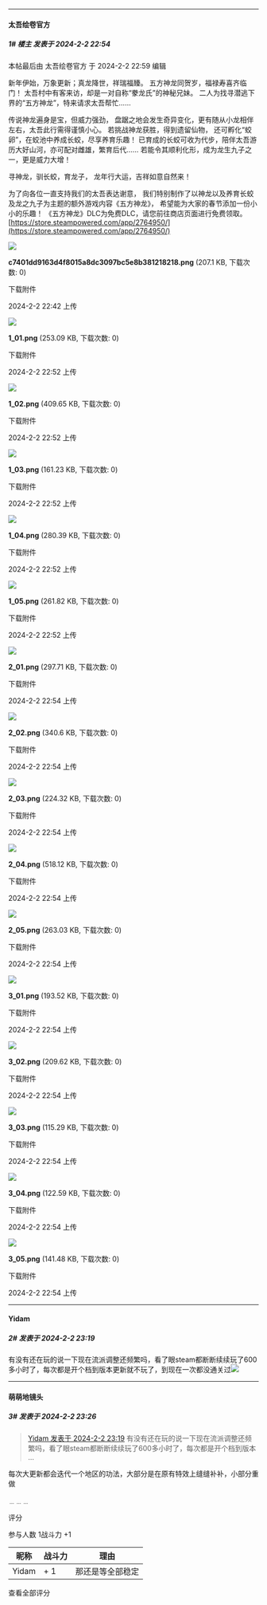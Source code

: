 
*****

####  太吾绘卷官方  
##### 1#       楼主       发表于 2024-2-2 22:54

 本帖最后由 太吾绘卷官方 于 2024-2-2 22:59 编辑 

新年伊始，万象更新；真龙降世，祥瑞福臻。
五方神龙同贺岁，福禄寿喜齐临门！
太吾村中有客来访，却是一对自称“豢龙氏”的神秘兄妹。
二人为找寻潜逃下界的“五方神龙”，特来请求太吾帮忙……

传说神龙遍身是宝，但威力强劲，
盘踞之地会发生奇异变化，更有随从小龙相伴左右，太吾此行需得谨慎小心。
若挑战神龙获胜，得到遗留仙物，
还可孵化“蛟卵”，在蛟池中养成长蛟，尽享养育乐趣！
已育成的长蛟可收为代步，陪伴太吾游历大好山河，亦可配对雌雄，繁育后代……
若能令其顺利化形，成为龙生九子之一，更是威力大增！

寻神龙，驯长蛟，育龙子，
龙年行大运，吉祥如意自然来！

为了向各位一直支持我们的太吾表达谢意，
我们特别制作了以神龙以及养育长蛟及龙之九子为主题的额外游戏内容《五方神龙》，
希望能为大家的春节添加一份小小的乐趣！ 《五方神龙》DLC为免费DLC，请您前往商店页面进行免费领取。 [https://store.steampowered.com/app/2764950/](https://store.steampowered.com/app/2764950/)

<img src="https://img.saraba1st.com/forum/202402/02/224236mhhhm2zcnyhghu2h.png" referrerpolicy="no-referrer">

<strong>c7401dd9163d4f8015a8dc3097bc5e8b381218218.png</strong> (207.1 KB, 下载次数: 0)

下载附件

2024-2-2 22:42 上传

<img src="https://img.saraba1st.com/forum/202402/02/225203pew865578169lt0l.png" referrerpolicy="no-referrer">

<strong>1_01.png</strong> (253.09 KB, 下载次数: 0)

下载附件

2024-2-2 22:52 上传

<img src="https://img.saraba1st.com/forum/202402/02/225204btdouwt7j7wb0w27.png" referrerpolicy="no-referrer">

<strong>1_02.png</strong> (409.65 KB, 下载次数: 0)

下载附件

2024-2-2 22:52 上传

<img src="https://img.saraba1st.com/forum/202402/02/225204l0oc8icgwiai4i14.png" referrerpolicy="no-referrer">

<strong>1_03.png</strong> (161.23 KB, 下载次数: 0)

下载附件

2024-2-2 22:52 上传

<img src="https://img.saraba1st.com/forum/202402/02/225205k8hut23m228mkck2.png" referrerpolicy="no-referrer">

<strong>1_04.png</strong> (280.39 KB, 下载次数: 0)

下载附件

2024-2-2 22:52 上传

<img src="https://img.saraba1st.com/forum/202402/02/225205rqtfk1rqntry5jky.png" referrerpolicy="no-referrer">

<strong>1_05.png</strong> (261.82 KB, 下载次数: 0)

下载附件

2024-2-2 22:52 上传

<img src="https://img.saraba1st.com/forum/202402/02/225409a9s9cxooubcccnxc.png" referrerpolicy="no-referrer">

<strong>2_01.png</strong> (297.71 KB, 下载次数: 0)

下载附件

2024-2-2 22:54 上传

<img src="https://img.saraba1st.com/forum/202402/02/225410djzzid5ooidiv8q0.png" referrerpolicy="no-referrer">

<strong>2_02.png</strong> (340.6 KB, 下载次数: 0)

下载附件

2024-2-2 22:54 上传

<img src="https://img.saraba1st.com/forum/202402/02/225410hf1mrggf61ggh7ib.png" referrerpolicy="no-referrer">

<strong>2_03.png</strong> (224.32 KB, 下载次数: 0)

下载附件

2024-2-2 22:54 上传

<img src="https://img.saraba1st.com/forum/202402/02/225411ffnte5z64r8wxwrf.png" referrerpolicy="no-referrer">

<strong>2_04.png</strong> (518.12 KB, 下载次数: 0)

下载附件

2024-2-2 22:54 上传

<img src="https://img.saraba1st.com/forum/202402/02/225411fvq5bd7hwhhbq57m.png" referrerpolicy="no-referrer">

<strong>2_05.png</strong> (263.03 KB, 下载次数: 0)

下载附件

2024-2-2 22:54 上传

<img src="https://img.saraba1st.com/forum/202402/02/225411ooz4z3zi2u2uai0u.png" referrerpolicy="no-referrer">

<strong>3_01.png</strong> (193.52 KB, 下载次数: 0)

下载附件

2024-2-2 22:54 上传

<img src="https://img.saraba1st.com/forum/202402/02/225412lwkwhqw6ztv6kgn8.png" referrerpolicy="no-referrer">

<strong>3_02.png</strong> (209.62 KB, 下载次数: 0)

下载附件

2024-2-2 22:54 上传

<img src="https://img.saraba1st.com/forum/202402/02/225412w6troo3z1xsmci3o.png" referrerpolicy="no-referrer">

<strong>3_03.png</strong> (115.29 KB, 下载次数: 0)

下载附件

2024-2-2 22:54 上传

<img src="https://img.saraba1st.com/forum/202402/02/225412wzj3pji460hos4h9.png" referrerpolicy="no-referrer">

<strong>3_04.png</strong> (122.59 KB, 下载次数: 0)

下载附件

2024-2-2 22:54 上传

<img src="https://img.saraba1st.com/forum/202402/02/225413k8ldsfly7msaflyb.png" referrerpolicy="no-referrer">

<strong>3_05.png</strong> (141.48 KB, 下载次数: 0)

下载附件

2024-2-2 22:54 上传

*****

####  Yidam  
##### 2#       发表于 2024-2-2 23:19

有没有还在玩的说一下现在流派调整还频繁吗，看了眼steam都断断续续玩了600多小时了，每次都是开个档到版本更新就不玩了，到现在一次都没通关过<img src="https://static.saraba1st.com/image/smiley/face2017/067.png" referrerpolicy="no-referrer">

*****

####  萌萌地镜头  
##### 3#       发表于 2024-2-2 23:26

<blockquote><a href="httphttps://bbs.saraba1st.com/2b/forum.php?mod=redirect&amp;goto=findpost&amp;pid=63866862&amp;ptid=2170653" target="_blank">Yidam 发表于 2024-2-2 23:19</a>
有没有还在玩的说一下现在流派调整还频繁吗，看了眼steam都断断续续玩了600多小时了，每次都是开个档到版本 ...</blockquote>
每次大更新都会迭代一个地区的功法，大部分是在原有特效上缝缝补补，小部分重做

﹍﹍﹍

评分

 参与人数 1战斗力 +1

|昵称|战斗力|理由|
|----|---|---|
| Yidam| + 1|那还是等全部稳定|

查看全部评分


